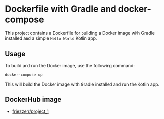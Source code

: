 # Dockerfile with Gradle and docker-compose

This project contains a Dockerfile for building a Docker image with Gradle installed and a simple `Hello World` Kotlin app.

## Usage

To build and run the Docker image, use the following command:

```bash
docker-compose up
```

This will build the Docker image with Gradle installed and run the Kotlin app.

## DockerHub image

- [friezzerr/project_1](https://hub.docker.com/r/friezzerr/project_1)
